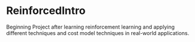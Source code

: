 # ReinforcedIntro
Beginning Project after learning reinforcement learning and applying different techniques and cost model techniques in real-world applications.
